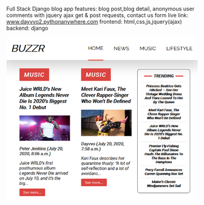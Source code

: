 Full Stack Django blog app
features: blog post,blog detail, anonymous user comments with jquery ajax get & post requests, contact us form
live link: www.dayvvo2.pythonanywhere.com
frontend: html,css,js,jquery(ajax)
backend: django 


<img src='partial.png'/>


